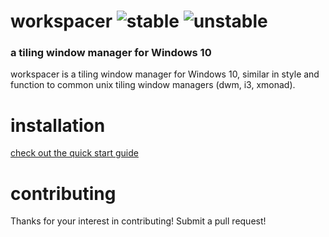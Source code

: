 # workspacer ![stable](https://github.com/rickbutton/workspacer/workflows/stable/badge.svg) ![unstable](https://github.com/rickbutton/workspacer/workflows/unstable/badge.svg)

### a tiling window manager for Windows 10

workspacer is a tiling window manager for Windows 10, similar in style and function to common unix tiling window managers (dwm, i3, xmonad).

# installation

[check out the quick start guide](https://rickbutton.github.io/workspacer/quickstart/)

# contributing

Thanks for your interest in contributing! Submit a pull request!
